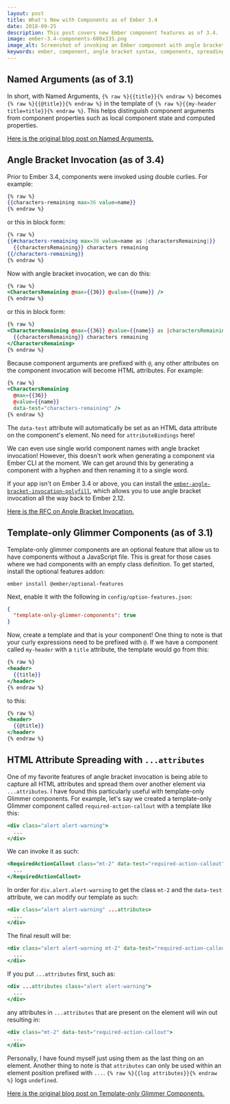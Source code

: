 ```yaml
---
layout: post
title: What's New with Components as of Ember 3.4
date: 2018-09-25
description: This post covers new Ember component features as of 3.4.
image: ember-3.4-components-600x335.png
image_alt: Screenshot of invoking an Ember component with angle bracket syntax
keywords: ember, component, angle bracket syntax, components, spreading HTML attributes, named arguments, template-only glimmer components
---
```


## Named Arguments (as of 3.1)

In short, with Named Arguments, `{% raw %}{{title}}{% endraw %}` becomes `{% raw %}{{@title}}{% endraw %}` in the template of `{% raw %}{{my-header title=title}}{% endraw %}`. This helps distinguish component arguments from component properties such as local component state and computed properties.

[Here is the original blog post on Named Arguments.](https://www.emberjs.com/blog/2018/04/13/ember-3-1-released.html#toc_named-arguments-1-of-4)

## Angle Bracket Invocation (as of 3.4)

Prior to Ember 3.4, components were invoked using double curlies. For example:

```hbs
{% raw %}
{{characters-remaining max=36 value=name}}
{% endraw %}
```

or this in block form:

```hbs
{% raw %}
{{#characters-remaining max=36 value=name as |charactersRemaining|}}
  {{charactersRemaining}} characters remaining
{{/characters-remaining}}
{% endraw %}
```

Now with angle bracket invocation, we can do this:

```hbs
{% raw %}
<CharactersRemaining @max={{36}} @value={{name}} />
{% endraw %}
```

or this in block form:

```hbs
{% raw %}
<CharactersRemaining @max={{36}} @value={{name}} as |charactersRemaining|>
  {{charactersRemaining}} characters remaining
</CharactersRemaining>
{% endraw %}
```

Because component arguments are prefixed with `@`, any other attributes on the component invocation will become HTML attributes. For example:

```hbs
{% raw %}
<CharactersRemaining
  @max={{36}}
  @value={{name}}
  data-test="characters-remaining" />
{% endraw %}
```

The `data-test` attribute will automatically be set as an HTML data attribute on the component's element. No need for `attributeBindings` here!

We can even use single world component names with angle bracket invocation! However, this doesn't work when generating a component via Ember CLI at the moment. We can get around this by generating a component with a hyphen and then renaming it to a single word.

If your app isn't on Ember 3.4 or above, you can install the [`ember-angle-bracket-invocation-polyfill`](https://github.com/rwjblue/ember-angle-bracket-invocation-polyfill), which allows you to use angle bracket invocation all the way back to Ember 2.12.

[Here is the RFC on Angle Bracket Invocation.](https://github.com/emberjs/rfcs/blob/master/text/0311-angle-bracket-invocation.md)

## Template-only Glimmer Components (as of 3.1)

Template-only glimmer components are an optional feature that allow us to have components without a JavaScript file. This is great for those cases where we had components with an empty class definition. To get started, install the optional features addon:

```
ember install @ember/optional-features
```

Next, enable it with the following in `config/option-features.json`:

```json
{
  "template-only-glimmer-components": true
}
```

Now, create a template and that is your component! One thing to note is that your curly expressions need to be prefixed with `@`. If we have a component called `my-header` with a `title` attribute, the template would go from this:

```hbs
{% raw %}
<header>
  {{title}}
</header>
{% endraw %}
```

to this:

```hbs
{% raw %}
<header>
  {{@title}}
</header>
{% endraw %}
```

## HTML Attribute Spreading with `...attributes`

One of my favorite features of angle bracket invocation is being able to capture all HTML attributes and spread them over another element via `...attributes`. I have found this particularly useful with template-only Glimmer components. For example, let's say we created a template-only Glimmer component called `required-action-callout` with a template like this:

```hbs
<div class="alert alert-warning">
  ...
</div>
```

We can invoke it as such:

```hbs
<RequiredActionCallout class="mt-2" data-test="required-action-callout">
  ...
</RequiredActionCallout>
```

In order for `div.alert.alert-warning` to get the class `mt-2` and the `data-test` attribute, we can modify our template as such:

```hbs
<div class="alert alert-warning" ...attributes>
  ...
</div>
```

The final result will be:

```hbs
<div class="alert alert-warning mt-2" data-test="required-action-callout">
  ...
</div>
```

If you put `...attributes` first, such as:

```hbs
<div ...attributes class="alert alert-warning">
  ...
</div>
```

any attributes in `...attributes` that are present on the element will win out resulting in:

```hbs
<div class="mt-2" data-test="required-action-callout">
  ...
</div>
```

Personally, I have found myself just using them as the last thing on an element. Another thing to note is that `attributes` can only be used within an element position prefixed with `...`. `{% raw %}{{log attributes}}{% endraw %}` logs `undefined`.

[Here is the original blog post on Template-only Glimmer Components.](https://www.emberjs.com/blog/2018/04/13/ember-3-1-released.html#toc_introducing-optional-features-3-of-4)
